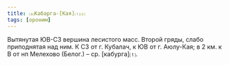 ```yaml
---
title: ⒜Кабарга-[Кая]⒯⒵
tags: [ороним]
---
```


Вытянутая ЮВ-СЗ вершина лесистого масс. Второй гряды, слабо приподнятая над ним.
К СЗ от г. Кубалач, к ЮВ от г. Аюлу-Кая; в 2 км. к В от нп Мелехово (Белог.) –
ср. [кабурга]⒯.

